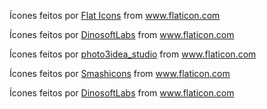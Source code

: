 Ícones feitos por <a href="https://www.flaticon.com/br/autores/flat-icons" title="Flat Icons">Flat Icons</a> from <a href="https://www.flaticon.com/br/" title="Flaticon"> www.flaticon.com</a>

Ícones feitos por <a href="https://www.flaticon.com/br/autores/dinosoftlabs" title="DinosoftLabs">DinosoftLabs</a> from <a href="https://www.flaticon.com/br/" title="Flaticon"> www.flaticon.com</a>

Ícones feitos por <a href="https://www.flaticon.com/br/autores/photo3idea-studio" title="photo3idea_studio">photo3idea_studio</a> from <a href="https://www.flaticon.com/br/" title="Flaticon"> www.flaticon.com</a>

Ícones feitos por <a href="https://smashicons.com/" title="Smashicons">Smashicons</a> from <a href="https://www.flaticon.com/br/" title="Flaticon"> www.flaticon.com</a>

Ícones feitos por <a href="https://www.flaticon.com/br/autores/dinosoftlabs" title="DinosoftLabs">DinosoftLabs</a> from <a href="https://www.flaticon.com/br/" title="Flaticon"> www.flaticon.com</a>